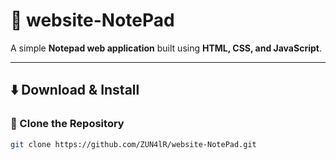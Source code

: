 # 📝 website-NotePad

A simple **Notepad web application** built using **HTML, CSS, and JavaScript**.

---

## ⬇️ Download & Install

### 🔹 Clone the Repository  
```sh
git clone https://github.com/ZUN4lR/website-NotePad.git 
